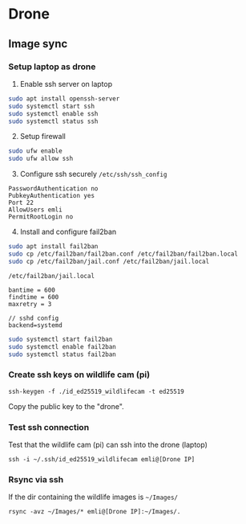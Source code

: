 # Drone

## Image sync

### Setup laptop as drone

1. Enable ssh server on laptop
```bash
sudo apt install openssh-server
sudo systemctl start ssh
sudo systemctl enable ssh
sudo systemctl status ssh
```

2. Setup firewall
```bash
sudo ufw enable
sudo ufw allow ssh
```

3. Configure ssh securely
`/etc/ssh/ssh_config`
```
PasswordAuthentication no
PubkeyAuthentication yes
Port 22
AllowUsers emli
PermitRootLogin no
```

4. Install and configure fail2ban
```bash
sudo apt install fail2ban
sudo cp /etc/fail2ban/fail2ban.conf /etc/fail2ban/fail2ban.local
sudo cp /etc/fail2ban/jail.conf /etc/fail2ban/jail.local
```

`/etc/fail2ban/jail.local`
```
bantime = 600
findtime = 600
maxretry = 3

// sshd config
backend=systemd
```

```bash
sudo systemctl start fail2ban
sudo systemctl enable fail2ban
sudo systemctl status fail2ban
```

### Create ssh keys on wildlife cam (pi)
```
ssh-keygen -f ./id_ed25519_wildlifecam -t ed25519
```

Copy the public key to the "drone".

### Test ssh connection
Test that the wildlife cam (pi) can ssh into the drone (laptop)
```
ssh -i ~/.ssh/id_ed25519_wildlifecam emli@[Drone IP]
```

### Rsync via ssh
If the dir containing the wildlife images is `~/Images/`

```
rsync -avz ~/Images/* emli@[Drone IP]:~/Images/.
```
